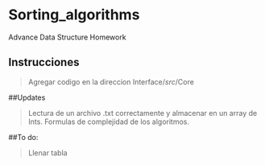 # Sorting_algorithms
Advance Data Structure Homework
## Instrucciones
> Agregar codigo en la direccion Interface/*src*/Core

##Updates
> Lectura de un archivo .txt correctamente y almacenar en un array de Ints.
> Formulas de complejidad de los algoritmos.

##To do:
> Llenar tabla
